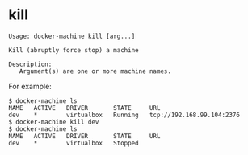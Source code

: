 <!--[metadata]>
+++
title = "kill"
description = "Kill (abruptly force stop) a machine."
keywords = ["machine, kill, subcommand"]
[menu.main]
identifier="machine.kill"
parent="smn_machine_subcmds"
+++
<![end-metadata]-->

# kill

    Usage: docker-machine kill [arg...]

    Kill (abruptly force stop) a machine

    Description:
       Argument(s) are one or more machine names.

For example:

    $ docker-machine ls
    NAME   ACTIVE   DRIVER       STATE     URL
    dev    *        virtualbox   Running   tcp://192.168.99.104:2376
    $ docker-machine kill dev
    $ docker-machine ls
    NAME   ACTIVE   DRIVER       STATE     URL
    dev    *        virtualbox   Stopped
